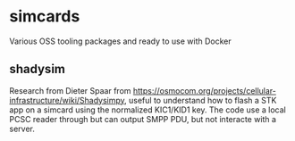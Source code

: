 # simcards
Various OSS tooling packages and ready to use with Docker

## shadysim

Research from Dieter Spaar from https://osmocom.org/projects/cellular-infrastructure/wiki/Shadysimpy, useful to understand how to flash a STK app on a simcard
using the normalized KIC1/KID1 key. The code use a local PCSC reader through but can output SMPP PDU, but not interacte with a server.

